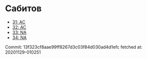 # Сабитов
- [31: AC](31.md)
- [32: AC](32.md)
- [33: NA](33.md)
- [34: NA](34.md)

Commit: 13f323cf8aae99ff8267d3c03f84d030ad4d1efc
 fetched at: 20201129-010251
